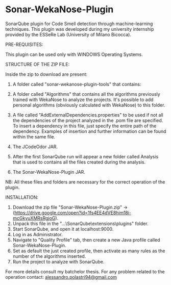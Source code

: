 # Sonar-WekaNose-Plugin

SonarQube plugin for Code Smell detection through machine-learning techniques.
This plugin was developed during my university internship provided by the ESSeRe Lab (University of Milano Bicocca).

PRE-REQUISITES:

This plugin can be used only with WINDOWS Operating Systems.

STRUCTURE OF THE ZIP FILE:

Inside the zip to download are present:
1) A folder called "sonar-wekanose-plugin-tools" that contains:

2) A folder called "Algorithms" that contains all the algorithms previously trained with WekaNose to analyze the projects.
It's possible to add personal algorithms (obviously calculated with WekaNose) to this folder.
3) A file called "AddExternalDependencies.properties" to be used if not all the dependencies of the project analyzed in the .pom file 
are specified. To insert a dependency in this file, just specify the entire path of the dependency. Examples of insertion and further 
information can be found within the same file.
4) The JCodeOdor JAR.
5) After the first SonarQube run will appear a new folder called Analysis that is used to contains all the files created during the 
analysis.

6) The Sonar-WekaNose-Plugin JAR.

NB: All these files and folders are necessary for the correct operation of the plugin.

INSTALLATION:

1) Download the zip file "Sonar-WekaNose-Plugin.zip" -> (https://drive.google.com/open?id=1fs4EE4dVE8him18i-mcGkyuXMRsRgjoG).
2) Unpack this file in the "...\SonarQube\extensions\plugins" folder.
3) Start SonarQube, and open it at localhost:9000.
4) Log in as Administrator.
5) Navigate to "Quality Profile" tab, then create a new Java profile called Sonar-WekaNose-Plugin.
6) Set as default the just created profile, then activate as many rules as the number of the algorithms inserted.
7) Run the project to analyze with SonarQube.

For more details consult my batchelor thesis.
For any problem related to the operation contact: alessandro.polastri94@gmail.com
